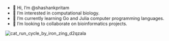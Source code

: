 - 👋 Hi, I’m @shashankpritam
- 👀 I’m interested in computational biology.
- 🌱 I’m currently learning Go and Julia computer programming languages.
- 💞️ I’m looking to collaborate on bioinformatics projects.


![cat_run_cycle_by_iron_zing_d2qzala](https://github.com/shashankpritam/shashankpritam/assets/15816591/e95fc862-72ff-4620-bae3-3950f52e9f85)


<!---
shashankpritam/shashankpritam is a ✨ special ✨ repository because its `README.md` (this file) appears on your GitHub profile.
You can click the Preview link to take a look at your changes.
--->

